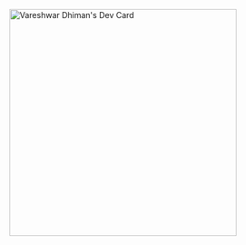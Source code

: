 <a href="https://app.daily.dev/Vareshwar"><img src="https://api.daily.dev/devcards/27f89adbc2064d069a3a501749e8bc77.png?r=ynz" width="400" alt="Vareshwar Dhiman's Dev Card"/></a>
